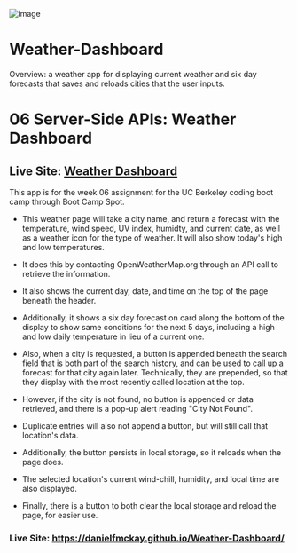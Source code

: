 ![image](https://user-images.githubusercontent.com/123746582/230707916-da387b6b-7312-44b5-be7a-1825c2bff229.png)

# Weather-Dashboard

Overview: a weather app for displaying current weather and six day forecasts that saves and reloads cities that the user inputs.

# 06 Server-Side APIs: Weather Dashboard

## Live Site: [Weather Dashboard](https://danielfmckay.github.io/Weather-Dashboard/) 

This app is for the week 06 assignment for the UC Berkeley coding boot camp through Boot Camp Spot.

* This weather page will take a city name, and return a forecast with the temperature, wind speed, UV index, humidty, and current date, as well as a weather icon for the type of weather. It will also show today's high and low temperatures.

* It does this by contacting OpenWeatherMap.org through an API call to retrieve the information.

* It also shows the current day, date, and time on the top of the page beneath the header.

* Additionally, it shows a six day forecast on card along the bottom of the display to show same conditions for the next 5 days, including a high and low daily temperature in lieu of a current one.

* Also, when a city is requested, a button is appended beneath the search field that is both part of the search history, and can be used to call up a forecast for that city again later. Technically, they are prepended, so that they display with the most recently called location at the top.

* However, if the city is not found, no button is appended or data retrieved, and there is a pop-up alert reading "City Not Found".

* Duplicate entries will also not append a button, but will still call that location's data.

* Additionally, the button persists in local storage, so it reloads when the page does.

* The selected location's current wind-chill, humidity, and local time are also displayed.

* Finally, there is a button to both clear the local storage and reload the page, for easier use.

### Live Site: https://danielfmckay.github.io/Weather-Dashboard/
